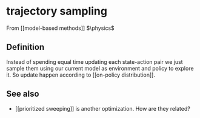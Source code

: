 # trajectory sampling
From [[model-based methods]]
$\physics$
## Definition
Instead of spending equal time updating each state-action pair we just sample them using our current model as environment and policy to explore it. So update happen according to [[on-policy distribution]].

## See also
- [[prioritized sweeping]] is another optimization. How are they related?